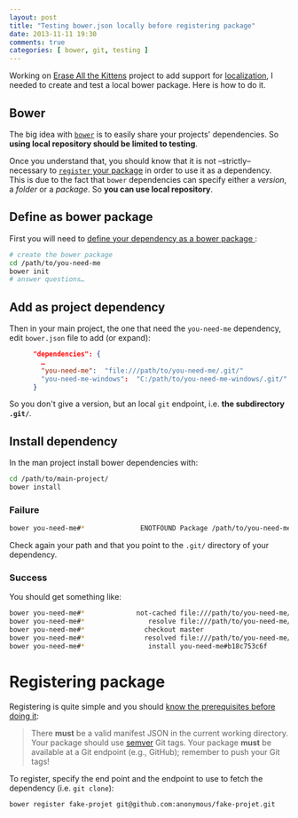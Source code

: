 ```yaml
---
layout: post
title: "Testing bower.json locally before registering package"
date: 2013-11-11 19:30
comments: true
categories: [ bower, git, testing ]
---
```


Working on [Erase All the Kittens](https://github.com/SomeHats/Erase-All-Kittens) project to add support for [localization](https://github.com/fabi1cazenave/webL10n), I needed to create and test a local bower package. Here is how to do it.

## Bower 

The big idea with [`bower`](https://github.com/bower/bower) is to easily share your projects' dependencies. So **using local repository should be limited to testing**.

Once you understand that, you should know that it is not –strictly– necessary to [`register` your package](https://github.com/bower/bower#registering-packages) in order to use it as a dependency. 
This is due to the fact that `bower` dependencies can specify either a *version*, a *folder* or a _package_. So **you can use local repository**. 

## Define as bower package

First you will need to [define your dependency as a bower package ](https://github.com/bower/bower#defining-a-package):

```bash
# create the bower package
cd /path/to/you-need-me
bower init
# answer questions…
```
## Add as project dependency

Then in your main project, the one that need the `you-need-me` dependency, edit `bower.json` file to add (or expand): 

```json
      "dependencies": {
        …
        "you-need-me":  "file:///path/to/you-need-me/.git/"
        "you-need-me-windows":  "C:/path/to/you-need-me-windows/.git/"
      }
```

So you don't give a version, but an local `git` endpoint, i.e. **the subdirectory `.git/`**.

## Install dependency 

In the man project install bower dependencies with:

```bash
cd /path/to/main-project/
bower install
```
### Failure 

```bash
bower you-need-me#*              ENOTFOUND Package /path/to/you-need-me/ not found
```
Check again your path and that you point to the `.git/` directory of your dependency.

### Success

You should get something like:

```bash
bower you-need-me#*             not-cached file:///path/to/you-need-me/.git/#*
bower you-need-me#*                resolve file:///path/to/you-need-me/.git/#*
bower you-need-me#*               checkout master
bower you-need-me#*               resolved file:///path/to/you-need-me/.git/#b18c753c6f
bower you-need-me#*                install you-need-me#b18c753c6f
```

# Registering package

Registering is quite simple and you should [know the prerequisites before doing it](https://github.com/bower/bower#registering-packages):

>    There **must** be a valid manifest JSON in the current working directory.
>    Your package should use [semver](http://semver.org/) Git tags.
>    Your package **must** be available at a Git endpoint (e.g., GitHub); remember to push your Git tags!

To register, specify the end point and the endpoint to use to fetch the dependency (i.e. `git clone`):

```bash
bower register fake-projet git@github.com:anonymous/fake-projet.git 
```
